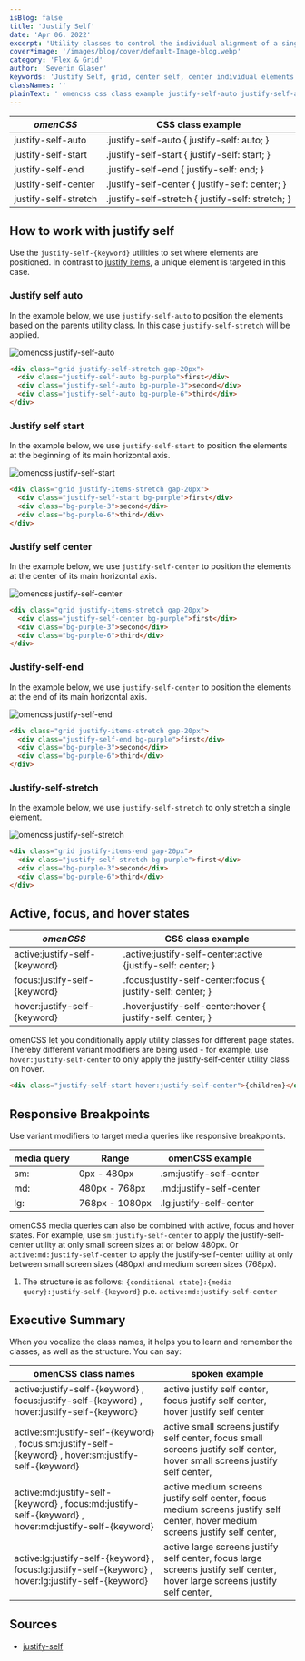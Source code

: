 ```yaml
---
isBlog: false
title: 'Justify Self'
date: 'Apr 06. 2022'
excerpt: 'Utility classes to control the individual alignment of a single grid elements along the horizontal axis.'
cover*image: '/images/blog/cover/default-Image-blog.webp'
category: 'Flex & Grid'
author: 'Severin Glaser'
keywords: 'Justify Self, grid, center self, center individual elements'
classNames: ''
plainText: ' omencss css class example justify-self-auto justify-self-auto justify-self: auto; justify-self-start justify-self-start justify-self: start; justify-self-end justify-self-end justify-self: end; justify-self-center justify-self-center justify-self: center; justify-self-stretch justify-self-stretch justify-self: stretch; how to work with justify self use the `justify-self keyword ` utilities to set where elements are positioned in contrast to justify items docs flexbox-justify-items a unique element is targeted in this case justify self auto in the example below we use `justify-self-auto` to position the elements based on the parents utility class in this case `justify-self-stretch` will be applied ! omencss justify-self-auto images docs flex justify-items-stretch webp?style=centerme  justify self start in the example below we use `justify-self-start` to position the elements at the beginning of its main horizontal axis ! omencss justify-self-start images docs flex justify-self-start webp?style=centerme  justify self center in the example below we use `justify-self-center` to position the elements at the center of its main horizontal axis ! omencss justify-self-center images docs flex justify-self-center webp?style=centerme  justify-self-end in the example below we use `justify-self-center` to position the elements at the end of its main horizontal axis ! omencss justify-self-end images docs flex justify-self-end webp?style=centerme  justify-self-stretch in the example below we use `justify-self-stretch` to only stretch a single element ! omencss justify-self-stretch images docs flex justify-self-stretch webp?style=centerme  active focus and hover states omencss css class example active:justify-self keyword active :justify-self-center:active justify-self: center; focus:justify-self keyword focus :justify-self-center:focus justify-self: center; hover:justify-self keyword hover :justify-self-center:hover justify-self: center; omencss let you conditionally apply utility classes for different page states thereby different variant modifiers are being used for example use `hover:justify-self-center` to only apply the justify-self-center utility class on hover  responsive breakpoints use variant modifiers to target media queries like responsive breakpoints media query range omencss example sm: 0px 480px sm:justify-self-center md: 480px 768px md:justify-self-center lg: 768px 1080px lg:justify-self-center omencss media queries can also be combined with active focus and hover states for example use `sm:justify-self-center` to apply the justify-self-center utility at only small screen sizes at or below 480px or `active:md:justify-self-center` to apply the justify-self-center utility at only between small screen sizes 480px and medium screen sizes 768px 1 the structure is as follows: ` conditional state : media query :justify-self keyword ` p e `active:md:justify-self-center` executive summary when you vocalize the class names it helps you to learn and remember the classes as well as the structure you can say: omencss class names spoken example active:justify-self keyword focus:justify-self keyword hover:justify-self keyword active justify self center focus justify self center hover justify self center active:sm:justify-self keyword focus:sm:justify-self keyword hover:sm:justify-self keyword active small screens justify self center focus small screens justify self center hover small screens justify self center active:md:justify-self keyword focus:md:justify-self keyword hover:md:justify-self keyword active medium screens justify self center focus medium screens justify self center hover medium screens justify self center active:lg:justify-self keyword focus:lg:justify-self keyword hover:lg:justify-self keyword active large screens justify self center focus large screens justify self center hover large screens justify self center sources justify-self https: developer mozilla org en-us docs web css justify-self '
---
```


| _omenCSS_            | CSS class example                                |
| -------------------- | ------------------------------------------------ |
| justify-self-auto    | .justify-self-auto { justify-self: auto; }       |
| justify-self-start   | .justify-self-start { justify-self: start; }     |
| justify-self-end     | .justify-self-end { justify-self: end; }         |
| justify-self-center  | .justify-self-center { justify-self: center; }   |
| justify-self-stretch | .justify-self-stretch { justify-self: stretch; } |

## How to work with justify self

Use the `justify-self-{keyword}` utilities to set where elements are positioned. In contrast to [justify items](/docs/flexbox-justify-items), a unique element is targeted in this case.

### Justify self auto

In the example below, we use `justify-self-auto` to position the elements based on the parents utility class. In this case `justify-self-stretch` will be applied.

![omencss justify-self-auto](/images/docs/flex/justify-items-stretch.webp?style=centerme)

```html
<div class="grid justify-self-stretch gap-20px">
  <div class="justify-self-auto bg-purple">first</div>
  <div class="justify-self-auto bg-purple-3">second</div>
  <div class="justify-self-auto bg-purple-6">third</div>
</div>
```

### Justify self start

In the example below, we use `justify-self-start` to position the elements at the beginning of its main horizontal axis.

![omencss justify-self-start](/images/docs/flex/justify-self-start.webp?style=centerme)

```html
<div class="grid justify-items-stretch gap-20px">
  <div class="justify-self-start bg-purple">first</div>
  <div class="bg-purple-3">second</div>
  <div class="bg-purple-6">third</div>
</div>
```

### Justify self center

In the example below, we use `justify-self-center` to position the elements at the center of its main horizontal axis.

![omencss justify-self-center](/images/docs/flex/justify-self-center.webp?style=centerme)

```html
<div class="grid justify-items-stretch gap-20px">
  <div class="justify-self-center bg-purple">first</div>
  <div class="bg-purple-3">second</div>
  <div class="bg-purple-6">third</div>
</div>
```

### Justify-self-end

In the example below, we use `justify-self-center` to position the elements at the end of its main horizontal axis.

![omencss justify-self-end](/images/docs/flex/justify-self-end.webp?style=centerme)

```html
<div class="grid justify-items-stretch gap-20px">
  <div class="justify-self-end bg-purple">first</div>
  <div class="bg-purple-3">second</div>
  <div class="bg-purple-6">third</div>
</div>
```

### Justify-self-stretch

In the example below, we use `justify-self-stretch` to only stretch a single element.

![omencss justify-self-stretch](/images/docs/flex/justify-self-stretch.webp?style=centerme)

```html
<div class="grid justify-items-end gap-20px">
  <div class="justify-self-stretch bg-purple">first</div>
  <div class="bg-purple-3">second</div>
  <div class="bg-purple-6">third</div>
</div>
```

## Active, focus, and hover states

| _omenCSS_                     | CSS class example                                            |
| ----------------------------- | ------------------------------------------------------------ |
| active:justify-self-{keyword} | .active\:justify-self-center:active {justify-self: center; } |
| focus:justify-self-{keyword}  | .focus\:justify-self-center:focus { justify-self: center; }  |
| hover:justify-self-{keyword}  | .hover\:justify-self-center:hover { justify-self: center; }  |

omenCSS let you conditionally apply utility classes for different page states. Thereby different variant modifiers are being used - for example, use `hover:justify-self-center` to only apply the justify-self-center utility class on hover.

```html
<div class="justify-self-start hover:justify-self-center">{children}</div>
```

## Responsive Breakpoints

Use variant modifiers to target media queries like responsive breakpoints.

| media query | Range          | omenCSS example         |
| ----------- | -------------- | ----------------------- |
| sm:         | 0px - 480px    | .sm:justify-self-center |
| md:         | 480px - 768px  | .md:justify-self-center |
| lg:         | 768px - 1080px | .lg:justify-self-center |

omenCSS media queries can also be combined with active, focus and hover states. For example, use `sm:justify-self-center` to apply the justify-self-center utility at only small screen sizes at or below 480px. Or `active:md:justify-self-center` to apply the justify-self-center utility at only between small screen sizes (480px) and medium screen sizes (768px).

1. The structure is as follows: `{conditional state}:{media query}:justify-self-{keyword}` p.e. `active:md:justify-self-center`

## Executive Summary

When you vocalize the class names, it helps you to learn and remember the classes, as well as the structure. You can say:

| omenCSS class names                                                                                  | spoken example                                                                                                                 |
| ---------------------------------------------------------------------------------------------------- | ------------------------------------------------------------------------------------------------------------------------------ |
| active:justify-self-{keyword} , focus:justify-self-{keyword} , hover:justify-self-{keyword}          | active justify self center, focus justify self center, hover justify self center                                               |
| active:sm:justify-self-{keyword} , focus:sm:justify-self-{keyword} , hover:sm:justify-self-{keyword} | active small screens justify self center, focus small screens justify self center, hover small screens justify self center,    |
| active:md:justify-self-{keyword} , focus:md:justify-self-{keyword} , hover:md:justify-self-{keyword} | active medium screens justify self center, focus medium screens justify self center, hover medium screens justify self center, |
| active:lg:justify-self-{keyword} , focus:lg:justify-self-{keyword} , hover:lg:justify-self-{keyword} | active large screens justify self center, focus large screens justify self center, hover large screens justify self center,    |

## Sources

- [justify-self](https://developer.mozilla.org/en-US/docs/Web/CSS/justify-self)
